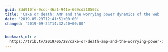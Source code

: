 ```yaml
---
guid: 8dd910fe-9ccc-46a1-941e-669cd310502c
title: 'Cake or death: AMP and the worrying power dynamics of the web | Andrew Betts'
date: '2019-05-29T12:41:51+00:00'
changed: '2019-09-24T14:32:40+00:00'


bookmark_of: >-
  https://trib.tv/2019/05/28/cake-or-death-amp-and-the-worrying-power-dynamics-of-the-web/
---
```


